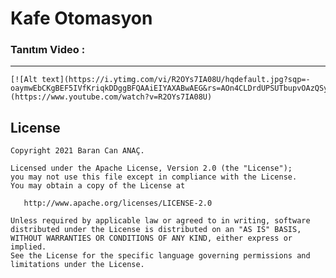 # Kafe Otomasyon

### Tanıtım Video :
--------

    [![Alt text](https://i.ytimg.com/vi/R2OYs7IA08U/hqdefault.jpg?sqp=-oaymwEbCKgBEF5IVfKriqkDDggBFQAAiEIYAXABwAEG&rs=AOn4CLDrdUPSUTbupvOAzQSy0b7pf2OujA)](https://www.youtube.com/watch?v=R2OYs7IA08U)



License
--------


    Copyright 2021 Baran Can ANAÇ.

    Licensed under the Apache License, Version 2.0 (the "License");
    you may not use this file except in compliance with the License.
    You may obtain a copy of the License at

       http://www.apache.org/licenses/LICENSE-2.0

    Unless required by applicable law or agreed to in writing, software
    distributed under the License is distributed on an "AS IS" BASIS,
    WITHOUT WARRANTIES OR CONDITIONS OF ANY KIND, either express or implied.
    See the License for the specific language governing permissions and
    limitations under the License.
